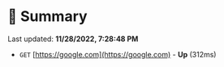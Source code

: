 # 📖 Summary
Last updated: **11/28/2022, 7:28:48 PM**

- `GET` [https://google.com](https://google.com) - **Up** (312ms)
